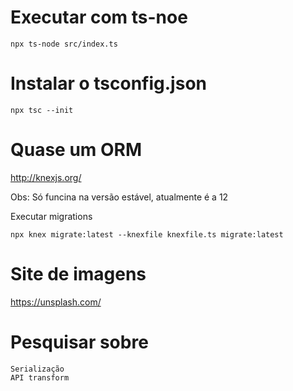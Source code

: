 
# Executar com ts-noe

    npx ts-node src/index.ts

# Instalar o tsconfig.json
        
    npx tsc --init

# Quase um ORM

http://knexjs.org/

Obs: Só funcina na versão estável, atualmente é a 12

Executar migrations

    npx knex migrate:latest --knexfile knexfile.ts migrate:latest

# Site de imagens

https://unsplash.com/

# Pesquisar sobre

    Serialização
    API transform